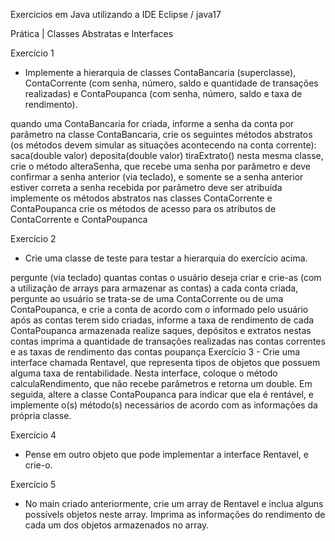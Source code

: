 Exercicios em Java utilizando a IDE Eclipse / java17

Prática | Classes Abstratas e Interfaces

Exercício 1 
- Implemente a hierarquia de classes ContaBancaria (superclasse), ContaCorrente (com senha, número, saldo e quantidade de transações realizadas) e ContaPoupanca (com senha, número, saldo e taxa de rendimento).

quando uma ContaBancaria for criada, informe a senha da conta por parâmetro
na classe ContaBancaria, crie os seguintes métodos abstratos (os métodos devem simular as situações acontecendo na conta corrente):
saca(double valor)
deposita(double valor)
tiraExtrato()
nesta mesma classe, crie o método alteraSenha, que recebe uma senha por parâmetro e deve confirmar a senha anterior (via teclado), e somente se a senha anterior estiver correta a senha recebida por parâmetro deve ser atribuída
implemente os métodos abstratos nas classes ContaCorrente e ContaPoupanca
crie os métodos de acesso para os atributos de ContaCorrente e ContaPoupanca

Exercício 2 
- Crie uma classe de teste para testar a hierarquia do exercício acima.

pergunte (via teclado) quantas contas o usuário deseja criar e crie-as (com a utilização de arrays para armazenar as contas)
a cada conta criada, pergunte ao usuário se trata-se de uma ContaCorrente ou de uma ContaPoupanca, e crie a conta de acordo com o informado pelo usuário
após as contas terem sido criadas, informe a taxa de rendimento de cada ContaPoupanca armazenada
realize saques, depósitos e extratos nestas contas
imprima a quantidade de transações realizadas nas contas correntes e as taxas de rendimento das contas poupança
Exercício 3 - Crie uma interface chamada Rentavel, que representa tipos de objetos que possuem alguma taxa de rentabilidade. Nesta interface, coloque o método calculaRendimento, que não recebe parâmetros e retorna um double. Em seguida, altere a classe ContaPoupanca para indicar que ela é rentável, e implemente o(s) método(s) necessários de acordo com as informações da própria classe.

Exercício 4 
- Pense em outro objeto que pode implementar a interface Rentavel, e crie-o.

Exercício 5 
- No main criado anteriormente, crie um array de Rentavel e inclua alguns possívels objetos neste array. Imprima as informações do rendimento de cada um dos objetos armazenados no array.
